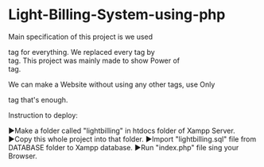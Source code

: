 # Light-Billing-System-using-php

Main specification of this project is we used <div> tag for everything.
We replaced every tag by <div> tag. This project was mainly made to show Power of <div> tag.
  
We can make a Website without using any other tags, use Only <div> tag that's enough.
  
Instruction to deploy:

  ▶Make a folder called "lightbilling" in htdocs folder of Xampp Server.
  ▶Copy this whole project into that folder.
  ▶Import "lightbilling.sql" file from DATABASE folder to Xampp database.
  ▶Run "index.php" file sing your Browser.
